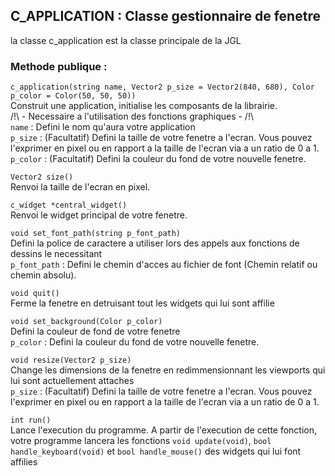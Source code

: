## C_APPLICATION : Classe gestionnaire de fenetre

la classe c_application est la classe principale de la JGL

### Methode publique :

`c_application(string name, Vector2 p_size = Vector2(840, 680), Color p_color = Color(50, 50, 50))`  
Construit une application, initialise les composants de la librairie.  
/!\ - Necessaire a l'utilisation des fonctions graphiques - /!\  
`name` : Defini le nom qu'aura votre application  
`p_size` : (Facultatif) Defini la taille de votre fenetre a l'ecran. Vous pouvez l'exprimer en pixel ou en rapport a la taille de l'ecran via a un ratio de 0 a 1.  
`p_color` : (Facultatif) Defini la couleur du fond de votre nouvelle fenetre.  


`Vector2 size()`  
Renvoi la taille de l'ecran en pixel.  


`c_widget *central_widget()`  
Renvoi le widget principal de votre fenetre.  


`void set_font_path(string p_font_path)`  
Defini la police de caractere a utiliser lors des appels aux fonctions de dessins le necessitant  
`p_font_path` : Defini le chemin d'acces au fichier de font (Chemin relatif ou chemin absolu).  


`void quit()`  
Ferme la fenetre en detruisant tout les widgets qui lui sont affilie  


`void set_background(Color p_color)`  
Defini la couleur de fond de votre fenetre  
`p_color` : Defini la couleur du fond de votre nouvelle fenetre.  


`void resize(Vector2 p_size)`  
Change les dimensions de la fenetre en redimmensionnant les viewports qui lui sont actuellement attaches  
`p_size` : (Facultatif) Defini la taille de votre fenetre a l'ecran. Vous pouvez l'exprimer en pixel ou en rapport a la taille de l'ecran via a un ratio de 0 a 1.  


`int run()`  
Lance l'execution du programme. A partir de l'execution de cette fonction, votre programme lancera les fonctions `void update(void)`, `bool handle_keyboard(void)` et `bool handle_mouse()` des widgets qui lui font affilies  
